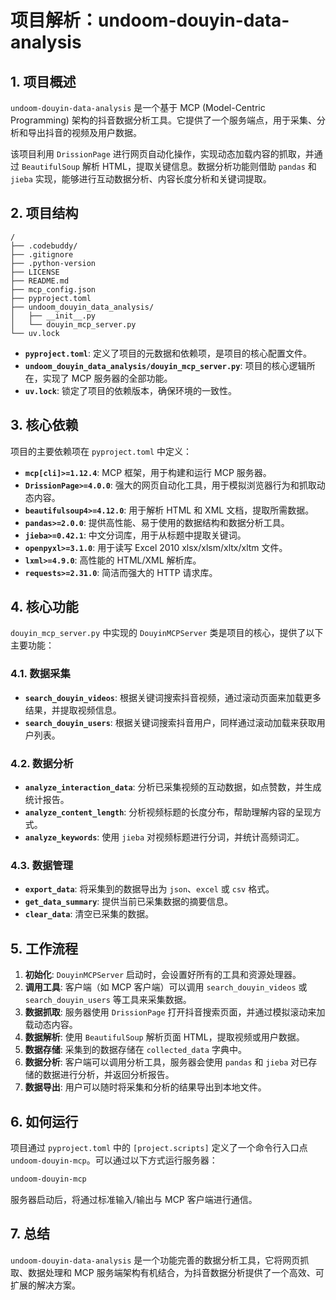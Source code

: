 # 项目解析：undoom-douyin-data-analysis

## 1. 项目概述

`undoom-douyin-data-analysis` 是一个基于 MCP (Model-Centric Programming) 架构的抖音数据分析工具。它提供了一个服务端点，用于采集、分析和导出抖音的视频及用户数据。

该项目利用 `DrissionPage` 进行网页自动化操作，实现动态加载内容的抓取，并通过 `BeautifulSoup` 解析 HTML，提取关键信息。数据分析功能则借助 `pandas` 和 `jieba` 实现，能够进行互动数据分析、内容长度分析和关键词提取。

## 2. 项目结构

```
/
├── .codebuddy/
├── .gitignore
├── .python-version
├── LICENSE
├── README.md
├── mcp_config.json
├── pyproject.toml
├── undoom_douyin_data_analysis/
│   ├── __init__.py
│   └── douyin_mcp_server.py
└── uv.lock
```

- **`pyproject.toml`**: 定义了项目的元数据和依赖项，是项目的核心配置文件。
- **`undoom_douyin_data_analysis/douyin_mcp_server.py`**: 项目的核心逻辑所在，实现了 MCP 服务器的全部功能。
- **`uv.lock`**: 锁定了项目的依赖版本，确保环境的一致性。

## 3. 核心依赖

项目的主要依赖项在 `pyproject.toml` 中定义：

- **`mcp[cli]>=1.12.4`**: MCP 框架，用于构建和运行 MCP 服务器。
- **`DrissionPage>=4.0.0`**: 强大的网页自动化工具，用于模拟浏览器行为和抓取动态内容。
- **`beautifulsoup4>=4.12.0`**: 用于解析 HTML 和 XML 文档，提取所需数据。
- **`pandas>=2.0.0`**: 提供高性能、易于使用的数据结构和数据分析工具。
- **`jieba>=0.42.1`**: 中文分词库，用于从标题中提取关键词。
- **`openpyxl>=3.1.0`**: 用于读写 Excel 2010 xlsx/xlsm/xltx/xltm 文件。
- **`lxml>=4.9.0`**: 高性能的 HTML/XML 解析库。
- **`requests>=2.31.0`**: 简洁而强大的 HTTP 请求库。

## 4. 核心功能

`douyin_mcp_server.py` 中实现的 `DouyinMCPServer` 类是项目的核心，提供了以下主要功能：

### 4.1. 数据采集

- **`search_douyin_videos`**: 根据关键词搜索抖音视频，通过滚动页面来加载更多结果，并提取视频信息。
- **`search_douyin_users`**: 根据关键词搜索抖音用户，同样通过滚动加载来获取用户列表。

### 4.2. 数据分析

- **`analyze_interaction_data`**: 分析已采集视频的互动数据，如点赞数，并生成统计报告。
- **`analyze_content_length`**: 分析视频标题的长度分布，帮助理解内容的呈现方式。
- **`analyze_keywords`**: 使用 `jieba` 对视频标题进行分词，并统计高频词汇。

### 4.3. 数据管理

- **`export_data`**: 将采集到的数据导出为 `json`、`excel` 或 `csv` 格式。
- **`get_data_summary`**: 提供当前已采集数据的摘要信息。
- **`clear_data`**: 清空已采集的数据。

## 5. 工作流程

1. **初始化**: `DouyinMCPServer` 启动时，会设置好所有的工具和资源处理器。
2. **调用工具**: 客户端（如 MCP 客户端）可以调用 `search_douyin_videos` 或 `search_douyin_users` 等工具来采集数据。
3. **数据抓取**: 服务器使用 `DrissionPage` 打开抖音搜索页面，并通过模拟滚动来加载动态内容。
4. **数据解析**: 使用 `BeautifulSoup` 解析页面 HTML，提取视频或用户数据。
5. **数据存储**: 采集到的数据存储在 `collected_data` 字典中。
6. **数据分析**: 客户端可以调用分析工具，服务器会使用 `pandas` 和 `jieba` 对已存储的数据进行分析，并返回分析报告。
7. **数据导出**: 用户可以随时将采集和分析的结果导出到本地文件。

## 6. 如何运行

项目通过 `pyproject.toml` 中的 `[project.scripts]` 定义了一个命令行入口点 `undoom-douyin-mcp`。可以通过以下方式运行服务器：

```bash
undoom-douyin-mcp
```

服务器启动后，将通过标准输入/输出与 MCP 客户端进行通信。

## 7. 总结

`undoom-douyin-data-analysis` 是一个功能完善的数据分析工具，它将网页抓取、数据处理和 MCP 服务端架构有机结合，为抖音数据分析提供了一个高效、可扩展的解决方案。

